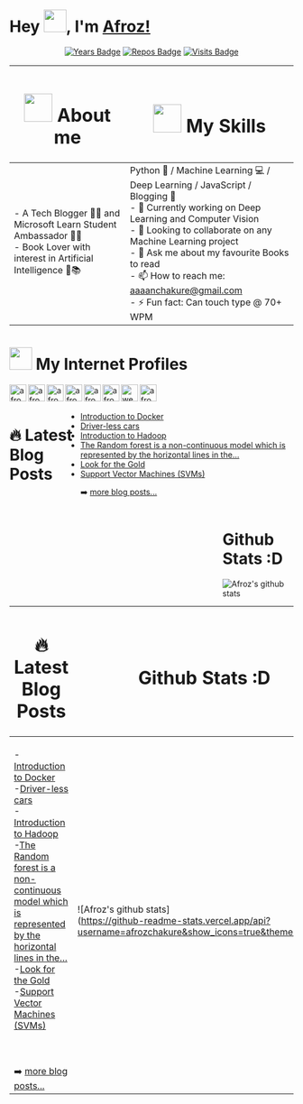# Hey <img src="https://github.com/afrozchakure/afrozchakure/blob/master/assets/wave.gif" width="40px">, I'm [Afroz!](https://github.com/afrozchakure) 

<div align="center">

[![Years Badge](https://badges.pufler.dev/years/afrozchakure?style=for-the-badge&logo)](https://badges.pufler.dev)
[![Repos Badge](https://badges.pufler.dev/repos/afrozchakure?color=blue&style=for-the-badge&logo)](https://badges.pufler.dev)
[![Visits Badge](https://badges.pufler.dev/visits/afrozchakure/Internity-Summer-Internship-Work?color=blueviolet&style=for-the-badge&logo)](https://badges.pufler.dev)

</div>

| <h1><img src="https://media.giphy.com/media/VgCDAzcKvsR6OM0uWg/giphy.gif" width="50" draggable="false" >  About me</h1>        | <h1> <img src="https://media.giphy.com/media/WUlplcMpOCEmTGBtBW/giphy.gif" width="50">  My Skills </h1>                                                                                                                                                                                                                                                    |
|--------------------------------------------------------------------------------------------------------------------------------|-------------------------------------------------------------------------------------------------------------------------------------------------------------------------------------------------------------------------------------------------------------------------------------------------------------------------------------------------------------|
| - A Tech Blogger 👨‍💻 and Microsoft Learn Student Ambassador 👨‍🎓<br> - Book Lover with interest in Artificial Intelligence 🤖📚<br> |  Python 🐍 / Machine Learning 💻 / Deep Learning / JavaScript / Blogging 💖<br>  - 🔭 Currently working on Deep Learning and Computer Vision <br> - 🌱 Looking to collaborate on any Machine Learning project <br> - 💬 Ask me about my favourite Books to read <br> - 📫 How to reach me:  aaaanchakure@gmail.com <br> - ⚡ Fun fact: Can touch type @ 70+ WPM<br> |

# <img src="https://media.giphy.com/media/T5nP7Nwu5FzMc/giphy.gif" width="40"> My Internet Profiles   

<!-- Github -->
<a href="https://github.com/afrozchakure">
  <img align="left" alt="afrozchakure's github" width="30px" src="https://image.flaticon.com/icons/svg/2111/2111432.svg" draggable="false" />
</a> 
<!-- Medium -->
<a href="https://medium.com/@aaaanchakure">
  <img align="left" alt="afrozchakure's Medium" width="30px" src="https://github.com/afrozchakure/afrozchakure/blob/master/logos/medium-brands.svg" draggable="false" />
</a> 
<!-- Hackerrank -->
<a href="https://www.hackerrank.com/aaaanchakure?hr_r=1">
  <img align="left" alt="afroz's Hackerrank" width="30px" src="https://assets.brandfolder.com/y9ol94wb/v/331198/view@2x.png?v=1591971279" draggable="false" />
</a>
<!-- Hacker Noon -->
<a href="https://hackernoon.com/u/afroz-chakure">
  <img align="left" alt="afroz's Hackerrank" width="30px" src="https://github.com/afrozchakure/afrozchakure/blob/master/logos/hackernoon.jpeg" draggable="false" />
</a>
<!-- Stack Overflow -->
<a href="https://stackoverflow.com/users/10404589/afroz-chakure">
  <img align="left" alt="afroz's Hackerrank" width="30px" src="https://github.com/afrozchakure/afrozchakure/blob/master/logos/stackoverflow.png" draggable="false" />
</a>
<!-- Linkedin -->
<a href="https://www.linkedin.com/in/afroz-chakure-489780168/"> <img align="left" alt="afrozchakure | LinkedIn" width="30px" src="https://github.com/afrozchakure/afrozchakure/blob/master/logos/linkedin.jpg" draggable="false"/>
<!-- Website -->
<a href="https://hardtasksin.wordpress.com"> <img align="left" src='https://cdn.jsdelivr.net/npm/simple-icons@3.0.1/icons/icloud.svg' alt='website' width='30px' draggable="false">
<!-- Youtube -->
<a href="https://www.youtube.com/channel/UCPmy03SOvaSa7rFbp6x31Hw?view_as=subscriber" > <img align="left" alt="afrozchakure | YouTube" width="30px" src="https://cdn.jsdelivr.net/npm/simple-icons@v3/icons/youtube.svg" draggable="false"/><br><br>  

<span>
<span style="float:left;width: 25%;">

# 🔥 Latest Blog Posts
<!-- Medium:START -->
- [Introduction to Docker](https://medium.com/swlh/introduction-to-docker-96aad5eabb30?source=rss-e956e8d58684------2)
- [Driver-less cars](https://towardsdatascience.com/driver-less-cars-ec8c22b5187a?source=rss-e956e8d58684------2)
- [Introduction to Hadoop](https://towardsdatascience.com/introduction-to-hadoop-bd305512a28c?source=rss-e956e8d58684------2)
- [The Random forest is a non-continuous model which is represented by the horizontal lines in the…](https://medium.com/@aaaanchakure/the-random-forest-is-a-non-continous-model-which-is-represented-by-the-horizontal-lines-in-the-aadd49864ae2?source=rss-e956e8d58684------2)
- [Look for the Gold](https://medium.com/@aaaanchakure/look-for-the-gold-8bbe23757d64?source=rss-e956e8d58684------2)
- [Support Vector Machines (SVMs)](https://towardsdatascience.com/support-vector-machines-svms-4bcccbd78369?source=rss-e956e8d58684------2)
<!-- Medium:END -->

➡️ [more blog posts...](https://medium.com/@aaaanchakure)

</span>

<span style="float:right;width:25%;">

# Github Stats :D
<p align="left">

![Afroz's github stats](https://github-readme-stats.vercel.app/api?username=afrozchakure&show_icons=true&theme=radical)
</p>

</span>
</span>


|<h1>🔥 Latest Blog Posts</h1>                                                                                                                                                                                                                                                                                                                                                                                                                                                                                                                                                                                                                                                                                                                                                                                                                                                                                                                                                                                                                                                            | <h1>Github Stats :D</h1>                                                                                                                                    
|-----------------------------------------------------------------------------------------------------------------------------------------------------------------------------------------------------------------------------------------------------------------------------------------------------------------------------------------------------------------------------------------------------------------------------------------------------------------------------------------------------------------------------------------------------------------------------------------------------------------------------------------------------------------------------------------------------------------------------------------------------------------------------------------------------------------------------------------------------------------------------------------------------------------------------------------------------------------------------------------------------------------------------------------------------------------------------------------|-------------------------------------------------------------------------------------------------------------------------------------------------------------|
 <!-- Medium:START --><br>-[Introduction to Docker](https://medium.com/swlh/introduction-to-docker-96aad5eabb30?source=rss-e956e8d58684------2)<br>-[Driver-less cars](https://towardsdatascience.com/driver-less-cars-ec8c22b5187a?source=rss-e956e8d58684------2)<br>-[Introduction to Hadoop](https://towardsdatascience.com/introduction-to-hadoop-bd305512a28c?source=rss-e956e8d58684------2)<br>-[The Random forest is a non-continuous model which is represented by the horizontal lines in the…](https://medium.com/@aaaanchakure/the-random-forest-is-a-non-continous-model-which-is-represented-by-the-horizontal-lines-in-the-aadd49864ae2?source=rss-e956e8d58684------2)<br>-[Look for the Gold](https://medium.com/@aaaanchakure/look-for-the-gold-8bbe23757d64?source=rss-e956e8d58684------2)<br>-[Support Vector Machines (SVMs)](https://towardsdatascience.com/support-vector-machines-svms-4bcccbd78369?source=rss-e956e8d58684------2)<br><!-- Medium:END --><br><br><br>➡️ [more blog posts...](https://medium.com/@aaaanchakure)<br> | <p align="left"><br>![Afroz's github stats]<br>(https://github-readme-stats.vercel.app/api?username=afrozchakure&show_icons=true&theme=radical)<br></p> 
              